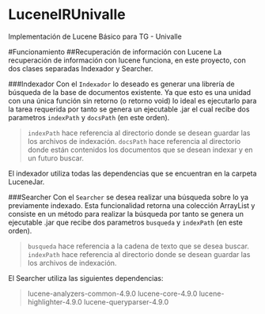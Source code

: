 # LuceneIRUnivalle
Implementación de Lucene Básico para TG - Univalle

#Funcionamiento
##Recuperación de información con Lucene
La recuperación de información con lucene funciona, en este proyecto, con dos clases separadas 
Indexador y Searcher.

###Indexador
Con el `Indexador` lo deseado es generar una librería de búsqueda de 
la base de documentos existente. Ya que esto es una unidad con una única función sin retorno (o retorno void) 
lo ideal es ejecutarlo para la tarea requerida por tanto se genera un ejecutable .jar el cual recibe dos 
parametros `indexPath` y `docsPath` (en este orden).

> `indexPath` hace referencia al directorio donde se desean guardar las los archivos de indexación.
> `docsPath` hace referencia al directorio donde están contenidos los documentos que se desean indexar y 
en un futuro buscar.

El indexador utiliza todas las dependencias que se encuentran en la carpeta LuceneJar.

###Searcher
Con el `Searcher` se desea realizar una búsqueda sobre lo ya previamente indexado. Esta funcionalidad retorna 
una colección ArrayList y consiste en un método para realizar la búsqueda por tanto se genera un ejecutable .jar 
que recibe dos parametros `busqueda` y `indexPath` (en este orden).

> `busqueda` hace referencia a la cadena de texto que se desea buscar.
> `indexPath` hace referencia al directorio donde se desean guardar las los archivos de indexación.

El Searcher utiliza las siguientes dependencias:

> lucene-analyzers-common-4.9.0
> lucene-core-4.9.0
> lucene-highlighter-4.9.0
> lucene-queryparser-4.9.0